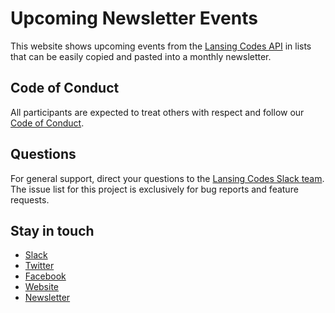 # Upcoming Newsletter Events

This website shows upcoming events from the
[Lansing Codes API](https://github.com/lansingcodes/api)
in lists that can be easily copied and pasted into a monthly newsletter.

## Code of Conduct

All participants are expected to treat others with respect and follow our
[Code of Conduct](https://www.lansing.codes/code-of-conduct/).

## Questions

For general support, direct your questions to the
[Lansing Codes Slack team](http://slack.lansing.codes). The issue list for this
project is exclusively for bug reports and feature requests.

## Stay in touch

- [Slack](http://slack.lansing.codes)
- [Twitter](https://twitter.com/lansingcodes)
- [Facebook](https://www.facebook.com/lansingcodes)
- [Website](https://www.lansing.codes)
- [Newsletter](http://bit.ly/lansing-codes-newsletter)
